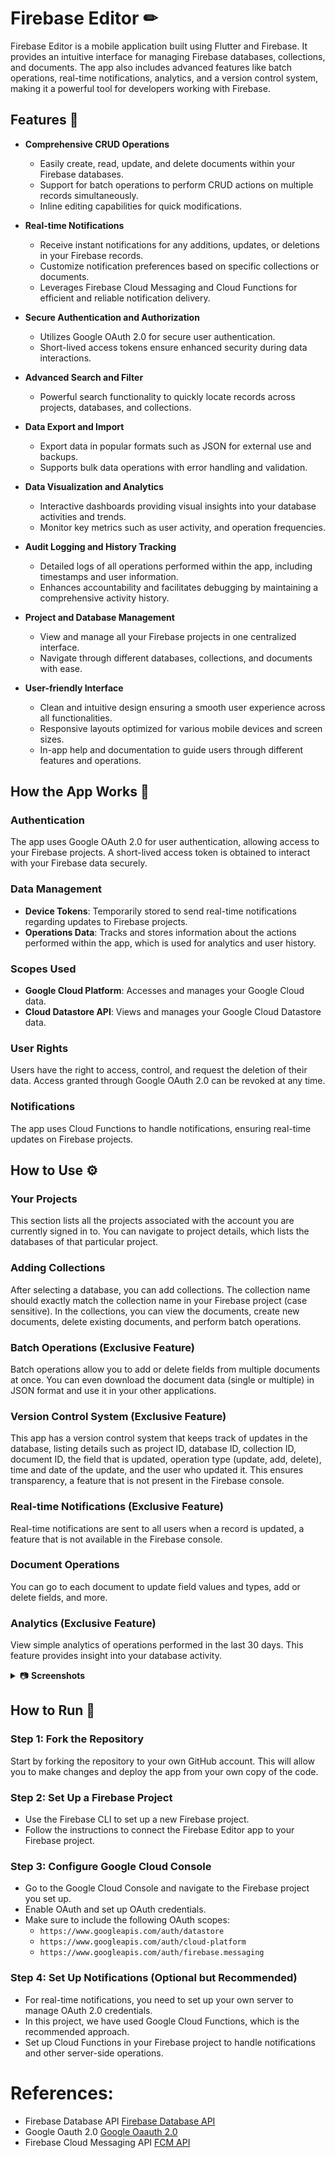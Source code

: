 # Firebase Editor ✏

Firebase Editor is a mobile application built using Flutter and Firebase. It provides an intuitive interface for managing Firebase databases, collections, and documents. The app also includes advanced features like batch operations, real-time notifications, analytics, and a version control system, making it a powerful tool for developers working with Firebase.

## Features 📃

- **Comprehensive CRUD Operations**
  - Easily create, read, update, and delete documents within your Firebase databases.
  - Support for batch operations to perform CRUD actions on multiple records simultaneously.
  - Inline editing capabilities for quick modifications.
  
- **Real-time Notifications**
  - Receive instant notifications for any additions, updates, or deletions in your Firebase records.
  - Customize notification preferences based on specific collections or documents.
  - Leverages Firebase Cloud Messaging and Cloud Functions for efficient and reliable notification delivery.
  
- **Secure Authentication and Authorization**
  - Utilizes Google OAuth 2.0 for secure user authentication.
  - Short-lived access tokens ensure enhanced security during data interactions.
  
- **Advanced Search and Filter**
  - Powerful search functionality to quickly locate records across projects, databases, and collections.
  
- **Data Export and Import**
  - Export data in popular formats such as JSON for external use and backups.
  - Supports bulk data operations with error handling and validation.
  
- **Data Visualization and Analytics**
  - Interactive dashboards providing visual insights into your database activities and trends.
  - Monitor key metrics such as user activity, and operation frequencies.
  
- **Audit Logging and History Tracking**
  - Detailed logs of all operations performed within the app, including timestamps and user information.
  - Enhances accountability and facilitates debugging by maintaining a comprehensive activity history.
  
- **Project and Database Management**
  - View and manage all your Firebase projects in one centralized interface.
  - Navigate through different databases, collections, and documents with ease.
  
- **User-friendly Interface**
  - Clean and intuitive design ensuring a smooth user experience across all functionalities.
  - Responsive layouts optimized for various mobile devices and screen sizes.
  - In-app help and documentation to guide users through different features and operations.
  

## How the App Works 📲

### Authentication
The app uses Google OAuth 2.0 for user authentication, allowing access to your Firebase projects. A short-lived access token is obtained to interact with your Firebase data securely.

### Data Management
- **Device Tokens**: Temporarily stored to send real-time notifications regarding updates to Firebase projects.
- **Operations Data**: Tracks and stores information about the actions performed within the app, which is used for analytics and user history.

### Scopes Used
- **Google Cloud Platform**: Accesses and manages your Google Cloud data.
- **Cloud Datastore API**: Views and manages your Google Cloud Datastore data.

### User Rights
Users have the right to access, control, and request the deletion of their data. Access granted through Google OAuth 2.0 can be revoked at any time.

### Notifications
The app uses Cloud Functions to handle notifications, ensuring real-time updates on Firebase projects.

## How to Use ⚙

### Your Projects
This section lists all the projects associated with the account you are currently signed in to. You can navigate to project details, which lists the databases of that particular project.

### Adding Collections
After selecting a database, you can add collections. The collection name should exactly match the collection name in your Firebase project (case sensitive). In the collections, you can view the documents, create new documents, delete existing documents, and perform batch operations.

### Batch Operations (Exclusive Feature)
Batch operations allow you to add or delete fields from multiple documents at once. You can even download the document data (single or multiple) in JSON format and use it in your other applications.

### Version Control System (Exclusive Feature)
This app has a version control system that keeps track of updates in the database, listing details such as project ID, database ID, collection ID, document ID, the field that is updated, operation type (update, add, delete), time and date of the update, and the user who updated it. This ensures transparency, a feature that is not present in the Firebase console.

### Real-time Notifications (Exclusive Feature)
Real-time notifications are sent to all users when a record is updated, a feature that is not available in the Firebase console.

### Document Operations
You can go to each document to update field values and types, add or delete fields, and more.

### Analytics (Exclusive Feature)
View simple analytics of operations performed in the last 30 days. This feature provides insight into your database activity.
<details>
<summary>📷 <b>Screenshots</b> </summary>
<br/>


Onboarding Screen 1          | Onboarding Screen 2      | Onboarding Screen 3      |  Login Screen
:-------------------------:|:-------------------------:|:-------------------------:|:-------------------------:
![splash_screen1](https://drive.google.com/uc?export=view&id=1kdflpZXEZ59Bpc06JiB06nYej5n5jfzM)|![splash_screen2](https://drive.google.com/uc?export=view&id=1n2BAS8UFomljXutzBqXJXE5GcK28wQRH)|![splash_screen3](https://drive.google.com/uc?export=view&id=1B1rxPxmVXLOpFKMXhwtGZPSBXszRLpuT)|![login_screen](https://drive.google.com/uc?export=view&id=1_Tjm9E8mdr6qUx8kDEdf2Xa6A7A3e46d)|

Welcome Screen         |  Home Screen 1        |   Home Screen 2              |  Drawer Screen
:-------------------------:|:-------------------------:|:-------------------------:|:-------------------------:
![welcome_screen](https://drive.google.com/uc?export=view&id=1cNx8fiF8q-3pkh8FvANJnTKMOb5VwKXQ)|![home_screen1](https://drive.google.com/uc?export=view&id=1WmIMNJ3m_8FhRPsAkKXTdJ6OaGBQjKQ4)|![home_screen2](https://drive.google.com/uc?export=view&id=1tqvh58mmjCFhdNMJN2Ddr2qQ7Iz_CMVy)|![drawer_screen](https://drive.google.com/uc?export=view&id=1bskO3Ih6PdzC9pXYBGplwPZCQc2tPRyt)|
  
 Projects Screen         |  Databases Screen        |   Collections Screen               |  Documents Screen
:-------------------------:|:-------------------------:|:-------------------------:|:-------------------------:
![projects_view](https://drive.google.com/uc?export=view&id=1DhSkyip6XkhoGM8I0ViDc8jSwYsS7HgH)|![database_view](https://drive.google.com/uc?export=view&id=1zQHn-wSNmqqD05BW-ClC6iA-5-BWIBDN)|![collection_view](https://drive.google.com/uc?export=view&id=1ju-Z42sYAIjHBcPW31ZqPvFHZf7OKFvM)|![document_view](https://drive.google.com/uc?export=view&id=1Q2exy6sJYFwppV_oxXJ-s56XS3h7TI7f)|
  
 Batch Operations Screen         |  User Profile Screen        |   Help Screen               |  Enable Notification Screen
:-------------------------:|:-------------------------:|:-------------------------:|:-------------------------:
![batch_operations_screen](https://drive.google.com/uc?export=view&id=1M8RDcvSuJCuWTJl-ve5PvTqyiYnomkjV)|![user_profile_screen](https://drive.google.com/uc?export=view&id=1V8tLEFhQjVswWi-6WVTySo-Xjf_lg0s2)|![help_screen](https://drive.google.com/uc?export=view&id=1gALxQE-vVwRkFvMDLXAKFT_VvGcNAVd4)|![enable_notifications_screen](https://drive.google.com/uc?export=view&id=1rUD4pqwGnyVc6HrxUJcJJ0H3Tdq92JQQ)|
  
  Edit Field Data Type Screen         |  Edit Field Value Screen       |   Add Field Screen              |  History Screen
:-------------------------:|:-------------------------:|:-------------------------:|:-------------------------:
![edit_field_type](https://drive.google.com/uc?export=view&id=1ylkfJdy6mhwFd-njxECJN0j15lzXauRr)|![edit_field_value](https://drive.google.com/uc?export=view&id=1zPhG_hEvddfezZwX2fC9o5Cr77ZbYGK8)|![add_field_view](https://drive.google.com/uc?export=view&id=1nYy6qt-N_VXIOV_dzdewFhc3FJ2j5BjQ)|![history_screen](https://drive.google.com/uc?export=view&id=1QjjoGB85o8SWrvvgu_7Mt1nu8Ohv_zfJ)|

</details>

## How to Run 📍

### Step 1: Fork the Repository
Start by forking the repository to your own GitHub account. This will allow you to make changes and deploy the app from your own copy of the code.

### Step 2: Set Up a Firebase Project
- Use the Firebase CLI to set up a new Firebase project.
- Follow the instructions to connect the Firebase Editor app to your Firebase project.

### Step 3: Configure Google Cloud Console
- Go to the Google Cloud Console and navigate to the Firebase project you set up.
- Enable OAuth and set up OAuth credentials.
- Make sure to include the following OAuth scopes:
  - `https://www.googleapis.com/auth/datastore`
  - `https://www.googleapis.com/auth/cloud-platform`
  - `https://www.googleapis.com/auth/firebase.messaging`

### Step 4: Set Up Notifications (Optional but Recommended)
- For real-time notifications, you need to set up your own server to manage OAuth 2.0 credentials.
- In this project, we have used Google Cloud Functions, which is the recommended approach.
- Set up Cloud Functions in your Firebase project to handle notifications and other server-side operations.

#  References:
- Firebase Database API [Firebase Database API](https://firebase.google.com/docs/firestore/reference/rest)
- Google Oauth 2.0 [Google Oaauth 2.0](https://developers.google.com/identity/protocols/oauth2)
- Firebase Cloud Messaging API [FCM API](https://firebase.google.com/docs/reference/fcm/rest/v1/projects.messages)
